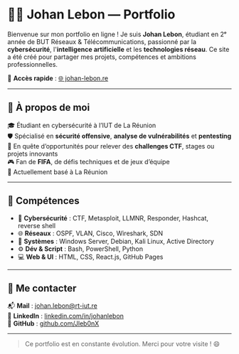 # 👨‍💻 Johan Lebon — Portfolio

Bienvenue sur mon portfolio en ligne ! Je suis **Johan Lebon**, étudiant en 2ᵉ année de BUT Réseaux & Télécommunications, passionné par la **cybersécurité**, l'**intelligence artificielle** et les **technologies réseau**. Ce site a été créé pour partager mes projets, compétences et ambitions professionnelles.

🔗 **Accès rapide** : [🌐 johan-lebon.re](https://johan-lebon.re)

---

## 🌟 À propos de moi

🎓 Étudiant en cybersécurité à l’IUT de La Réunion  
🛡️ Spécialisé en **sécurité offensive**, **analyse de vulnérabilités** et **pentesting**  
🚀 En quête d’opportunités pour relever des **challenges CTF**, stages ou projets innovants  
🎮 Fan de **FIFA**, de défis techniques et de jeux d’équipe  
📍 Actuellement basé à La Réunion

---

## 💼 Compétences

- 🔐 **Cybersécurité** : CTF, Metasploit, LLMNR, Responder, Hashcat, reverse shell
- 🌐 **Réseaux** : OSPF, VLAN, Cisco, Wireshark, SDN
- 💾 **Systèmes** : Windows Server, Debian, Kali Linux, Active Directory
- ⚙️ **Dév & Script** : Bash, PowerShell, Python
- 💻 **Web & UI** : HTML, CSS, React.js, GitHub Pages

---

## 🤝 Me contacter

📬 **Mail** : johan.lebon@rt-iut.re  
💼 **LinkedIn** : [linkedin.com/in/johanlebon](https://www.linkedin.com/in/johanlebon)  
🐙 **GitHub** : [github.com/Jleb0nX](https://github.com/Jleb0nX)

---

> Ce portfolio est en constante évolution. Merci pour votre visite ! 😄
